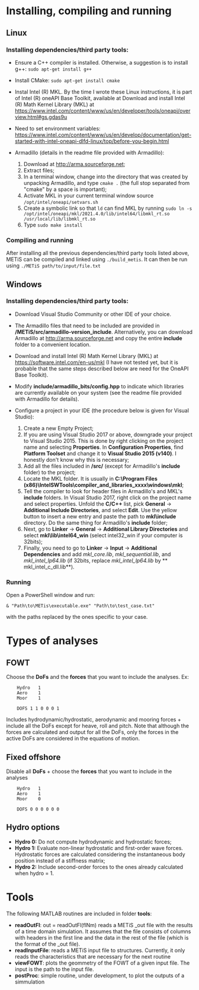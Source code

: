 # **Installing, compiling and running**

## **Linux**
### **Installing dependencies/third party tools:**
- Ensure a C++ compiler is installed. Otherwise, a suggestion is to install g++: `sudo apt-get install g++`

- Install CMake: `sudo apt-get install cmake`

- Instal Intel (R) MKL. By the time I wrote these Linux instructions, it is part of Intel (R) oneAPI Base Toolkit, available at Download and install Intel (R) Math Kernel Library (MKL) at https://www.intel.com/content/www/us/en/developer/tools/oneapi/overview.html#gs.gdas9u

- Need to set environment variables: https://www.intel.com/content/www/us/en/develop/documentation/get-started-with-intel-oneapi-dlfd-linux/top/before-you-begin.html


- Armadillo (details in the readme file provided with Armadillo):
    1. Download at http://arma.sourceforge.net;
    2. Extract files;
    3. In a terminal window, change into the directory that was created by unpacking Armadillo, and type `cmake .` (the full stop separated from "cmake" by a space is important);
    4. Activate MKL in your current terminal window source `/opt/intel/oneapi/setvars.sh`
    5. Create a symbolic link so that `ld` can find MKL by running `sudo ln -s /opt/intel/oneapi/mkl/2021.4.0/lib/intel64/libmkl_rt.so /usr/local/lib/libmkl_rt.so`
    6. Type `sudo make install`


### **Compiling and running**
After installing all the previous dependencies/third party tools listed above, METiS can be compiled and linked using `./build_metis`. It can then be run using `./METiS path/to/input/file.txt`


## **Windows**
### **Installing dependencies/third party tools:**
- Download Visual Studio Community or other IDE of your choice.

- The Armadillo files that need to be included are provided in **/METiS/src/armadillo-version_include**. Alternatively, you can download Armadillo at http://arma.sourceforge.net and copy the entire **include** folder to a convenient location.

- Download and install Intel (R) Math Kernel Library (MKL) at https://software.intel.com/en-us/mkl (I have not tested yet, but it is probable that the same steps described below are need for the OneAPI Base Toolkit).

- Modify **include/armadillo_bits/config.hpp** to indicate which libraries are currently available on your system (see the readme file provided with Armadillo for details).

- Configure a project in your IDE (the procedure below is given for Visual Studio):
    1. Create a new Empty Project;
    2. If you are using Visual Studio 2017 or above, downgrade your project to Visual Studio 2015. This is done by right clicking on the project name and selecting **Properties**. In **Configuration Properties**, find **Platform Toolset** and change it to **Visual Studio 2015 (v140)**. I honestly don't know why this is necessary;
    3. Add all the files included in **/src/** (except for Armadillo's **include** folder) to the project;       
    4. Locate the MKL folder. It is usually in **C:\Program Files (x86)\IntelSWTools\compiler_and_libraries_xxxx\windows\mkl**;
    5. Tell the compiler to look for header files in Armadillo's and MKL's **include** folders. In Visual Studio 2017, right click on the project name and select properties. Unfold the **C/C++** list, pick **General** -> **Additional Include Directories**, and select **Edit**. Use the yellow button to insert a new entry and paste the path to **mkl\include** directory. Do the same thing for Armadillo's **include** folder;
    6. Next, go to **Linker** -> **General** -> **Additional Library Directories** and select **mkl\lib\intel64_win** (select intel32_win if your computer is 32bits);
    7. Finally, you need to go to **Linker** -> **Input** -> **Additional Dependencies** and add *mkl_core.lib*, *mkl_sequential.lib*, and *mkl_intel_lp64.lib* (if 32bits, replace *mkl_intel_lp64.lib* by ** mkl_intel_c_dll.lib**).


### Running
Open a PowerShell window and run:

`& "Path\to\METis\executable.exe" "Path\to\test_case.txt"`

with the paths replaced by the ones specific to your case.









# **Types of analyses**

## **FOWT**
Choose the **DoFs** and the **forces** that you want to include the analyses. Ex:
```
    Hydro   1
    Aero    1
    Moor    1

    DOFS 1 1 0 0 0 1
```    
Includes hydrodynamic/hydrostatic, aerodynamic and mooring forces + include all the DoFs except for heave, roll and pitch. Note that although the forces are calculated and output for all the DoFs, only the forces in the active DoFs are considered in the equations of motion.


## **Fixed offshore**
Disable all **DoFs** + choose the **forces** that you want to include in the analyses
```
    Hydro   1
    Aero    1
    Moor    0

    DOFS 0 0 0 0 0 0
```    
## **Hydro options**
- **Hydro 0:** Do not compute hydrodynamic and hydrostatic forces;
- **Hydro 1:** Evaluate non-linear hydrostatic and first-order wave forces. Hydrostatic forces are calculated considering the instantaneous body position instead of a stiffness matrix;
- **Hydro 2:** Include second-order forces to the ones already calculated when hydro = 1. 

# **Tools**
The following MATLAB routines are included in folder **tools**:
- **readOutFl**: out = readOutFl(flNm) reads a METiS _out file with the results of a time domain simulation. It assumes that the file consists of columns with headers in the first line and the data in the rest of the file (which is the format of the _out file).
- **readInputFile**: reads a METiS input file to structures. Currently, it only reads the characteristics that are necessary for the next routine
- **viewFOWT**: plots the geommetry of the FOWT of a given input file. The input is the path to the input file.
- **postProc**: simple routine, under development, to plot the outputs of a simmulation